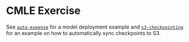 # CMLE Exercise

See [`auto-expense`](auto-expense) for a model deployment example and [`s3-checkpointing`](s3-checkpointing) for an example on how to automatically sync checkpoints to S3.
